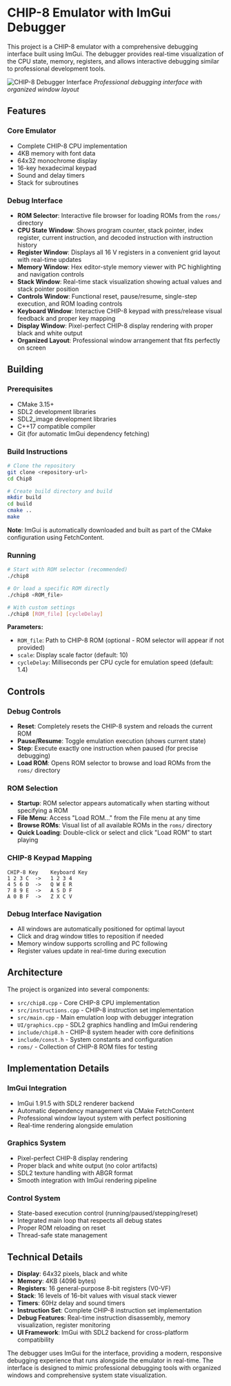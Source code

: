 # CHIP-8 Emulator with ImGui Debugger

This project is a CHIP-8 emulator with a comprehensive debugging interface built using ImGui. The debugger provides real-time visualization of the CPU state, memory, registers, and allows interactive debugging similar to professional development tools.

![CHIP-8 Debugger Interface](screenshot.png)
*Professional debugging interface with organized window layout*

## Features

### Core Emulator
- Complete CHIP-8 CPU implementation
- 4KB memory with font data
- 64x32 monochrome display
- 16-key hexadecimal keypad
- Sound and delay timers
- Stack for subroutines

### Debug Interface
- **ROM Selector**: Interactive file browser for loading ROMs from the `roms/` directory
- **CPU State Window**: Shows program counter, stack pointer, index register, current instruction, and decoded instruction with instruction history
- **Register Window**: Displays all 16 V registers in a convenient grid layout with real-time updates
- **Memory Window**: Hex editor-style memory viewer with PC highlighting and navigation controls
- **Stack Window**: Real-time stack visualization showing actual values and stack pointer position
- **Controls Window**: Functional reset, pause/resume, single-step execution, and ROM loading controls
- **Keyboard Window**: Interactive CHIP-8 keypad with press/release visual feedback and proper key mapping
- **Display Window**: Pixel-perfect CHIP-8 display rendering with proper black and white output
- **Organized Layout**: Professional window arrangement that fits perfectly on screen

## Building

### Prerequisites
- CMake 3.15+
- SDL2 development libraries
- SDL2_image development libraries  
- C++17 compatible compiler
- Git (for automatic ImGui dependency fetching)

### Build Instructions
```bash
# Clone the repository
git clone <repository-url>
cd Chip8

# Create build directory and build
mkdir build
cd build
cmake ..
make
```

**Note**: ImGui is automatically downloaded and built as part of the CMake configuration using FetchContent.

### Running
```bash
# Start with ROM selector (recommended)
./chip8

# Or load a specific ROM directly
./chip8 <ROM_file>

# With custom settings
./chip8 [ROM_file] [cycleDelay]
```

**Parameters:**
- `ROM_file`: Path to CHIP-8 ROM (optional - ROM selector will appear if not provided)
- `scale`: Display scale factor (default: 10)
- `cycleDelay`: Milliseconds per CPU cycle for emulation speed (default: 1.4)

## Controls

### Debug Controls
- **Reset**: Completely resets the CHIP-8 system and reloads the current ROM
- **Pause/Resume**: Toggle emulation execution (shows current state)
- **Step**: Execute exactly one instruction when paused (for precise debugging)
- **Load ROM**: Opens ROM selector to browse and load ROMs from the `roms/` directory

### ROM Selection
- **Startup**: ROM selector appears automatically when starting without specifying a ROM
- **File Menu**: Access "Load ROM..." from the File menu at any time
- **Browse ROMs**: Visual list of all available ROMs in the `roms/` directory
- **Quick Loading**: Double-click or select and click "Load ROM" to start playing

### CHIP-8 Keypad Mapping
```
CHIP-8 Key    Keyboard Key
1 2 3 C  ->   1 2 3 4
4 5 6 D  ->   Q W E R  
7 8 9 E  ->   A S D F
A 0 B F  ->   Z X C V
```

### Debug Interface Navigation
- All windows are automatically positioned for optimal layout
- Click and drag window titles to reposition if needed
- Memory window supports scrolling and PC following
- Register values update in real-time during execution

## Architecture

The project is organized into several components:

- `src/chip8.cpp` - Core CHIP-8 CPU implementation
- `src/instructions.cpp` - CHIP-8 instruction set implementation  
- `src/main.cpp` - Main emulation loop with debugger integration
- `UI/graphics.cpp` - SDL2 graphics handling and ImGui rendering
- `include/chip8.h` - CHIP-8 system header with core definitions
- `include/const.h` - System constants and configuration
- `roms/` - Collection of CHIP-8 ROM files for testing

## Implementation Details

### ImGui Integration
- ImGui 1.91.5 with SDL2 renderer backend
- Automatic dependency management via CMake FetchContent
- Professional window layout system with perfect positioning
- Real-time rendering alongside emulation

### Graphics System
- Pixel-perfect CHIP-8 display rendering
- Proper black and white output (no color artifacts)
- SDL2 texture handling with ABGR format
- Smooth integration with ImGui rendering pipeline

### Control System  
- State-based execution control (running/paused/stepping/reset)
- Integrated main loop that respects all debug states
- Proper ROM reloading on reset
- Thread-safe state management

## Technical Details
- **Display**: 64x32 pixels, black and white
- **Memory**: 4KB (4096 bytes) 
- **Registers**: 16 general-purpose 8-bit registers (V0-VF)
- **Stack**: 16 levels of 16-bit values with visual stack viewer
- **Timers**: 60Hz delay and sound timers
- **Instruction Set**: Complete CHIP-8 instruction set implementation
- **Debug Features**: Real-time instruction disassembly, memory visualization, register monitoring
- **UI Framework**: ImGui with SDL2 backend for cross-platform compatibility

The debugger uses ImGui for the interface, providing a modern, responsive debugging experience that runs alongside the emulator in real-time. The interface is designed to mimic professional debugging tools with organized windows and comprehensive system state visualization.